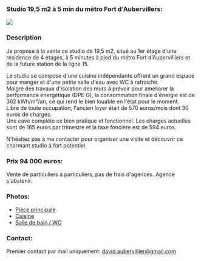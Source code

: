 ### Studio 19,5 m2 à 5 min du métro Fort d'Aubervillers: 
![](images/chambre/PXL_20230220_122018538.MP.jpg)
### Description

Je propose à la vente ce studio de 19,5 m2, situé au 1er étage d'une résidence de 4 étages, à 5 minutes à pied du métro Fort d'Aubervilliers et de la future station de la ligne 15.  

Le studio se compose d'une cuisine indépendante offrant un grand espace pour manger et d'une petite salle d'eau avec WC à rafraichir.  
Malgré des travaux d'isolation des murs à prévoir pour améliorer la performance énergétique (DPE G), la consommation finale d'énergie est de 362 kWh/m²/an, ce qui rend le bien louable en l'état pour le moment.  
Libre de toute occupation, l'ancien loyer était de 570 euros/mois dont 30 euros de charges.  
Une cave complète ce bien pratique et fonctionnel. 
Les charges actuelles sont de 165 euros par trimestre et la taxe foncière est de 594 euros.

N'hésitez pas à me contacter pour organiser une visite et découvrir ce charmant studio à fort potentiel.


### Prix 94 000 euros:
Vente de particuliers à particuliers, pas de frais d'agences. 
Agence s'abstenir. 
<!-- Je peux vous fournir plusieurs devis que j'avais demandés pour isoler le studio et refaire la salle d'eau.   -->


### Photos:
- [Pièce principale](chambre.md)
- [Cuisine](cuisine.md)
- [Salle de bain / WC](sdb.md)


### Contact:  
Premier contact par mail uniquement: david.aubervillier@gmail.com  